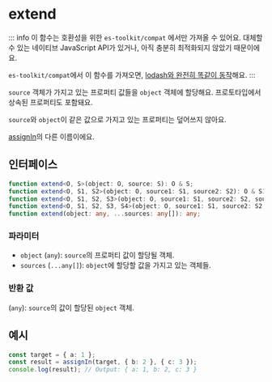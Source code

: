 # extend

::: info
이 함수는 호환성을 위한 `es-toolkit/compat` 에서만 가져올 수 있어요. 대체할 수 있는 네이티브 JavaScript API가 있거나, 아직 충분히 최적화되지 않았기 때문이에요.

`es-toolkit/compat`에서 이 함수를 가져오면, [lodash와 완전히 똑같이 동작](../../../compatibility.md)해요.
:::

`source` 객체가 가지고 있는 프로퍼티 값들을 `object` 객체에 할당해요. 프로토타입에서 상속된 프로퍼티도 포함돼요.

`source`와 `object`이 같은 값으로 가지고 있는 프로퍼티는 덮어쓰지 않아요.

[assignIn](./assignIn.md)의 다른 이름이에요.

## 인터페이스

```typescript
function extend<O, S>(object: O, source: S): O & S;
function extend<O, S1, S2>(object: O, source1: S1, source2: S2): O & S1 & S2;
function extend<O, S1, S2, S3>(object: O, source1: S1, source2: S2, source3: S3): O & S1 & S2 & S3;
function extend<O, S1, S2, S3, S4>(object: O, source1: S1, source2: S2, source3: S3, source4: S4): O & S1 & S2 & S3;
function extend(object: any, ...sources: any[]): any;
```

### 파라미터

- `object` (`any`): `source`의 프로퍼티 값이 할당될 객체.
- `sources` (`...any[]`): `object`에 할당할 값을 가지고 있는 객체들.

### 반환 값

(`any`): `source`의 값이 할당된 `object` 객체.

## 예시

```typescript
const target = { a: 1 };
const result = assignIn(target, { b: 2 }, { c: 3 });
console.log(result); // Output: { a: 1, b: 2, c: 3 }
```
